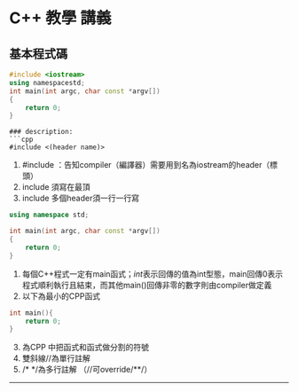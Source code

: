 # C++ 教學 講義
## 基本程式碼
```cpp
#include <iostream>
using namespacestd;
int main(int argc, char const *argv[])
{
    return 0;
}
```


```
### description:
```cpp
#include <(header name)>
```
1. #include <iostream>：告知compiler（編譯器）需要用到名為iostream的header（標頭）
2. include 須寫在最頂
3. include 多個header須一行一行寫
```cpp
using namespace std;
```

```cpp
int main(int argc, char const *argv[])
{
    return 0;
}
```
1. 每個C++程式一定有main函式；*int*表示回傳的值為int型態，main回傳0表示程式順利執行且結束，而其他main()回傳非零的數字則由compiler做定義
2. 以下為最小的CPP函式
```cpp
int main(){
    return 0;
}
```
3. 為CPP 中把函式和函式做分割的符號
4. 雙斜線//為單行註解
5. /* */為多行註解
（//可override/**/）


---